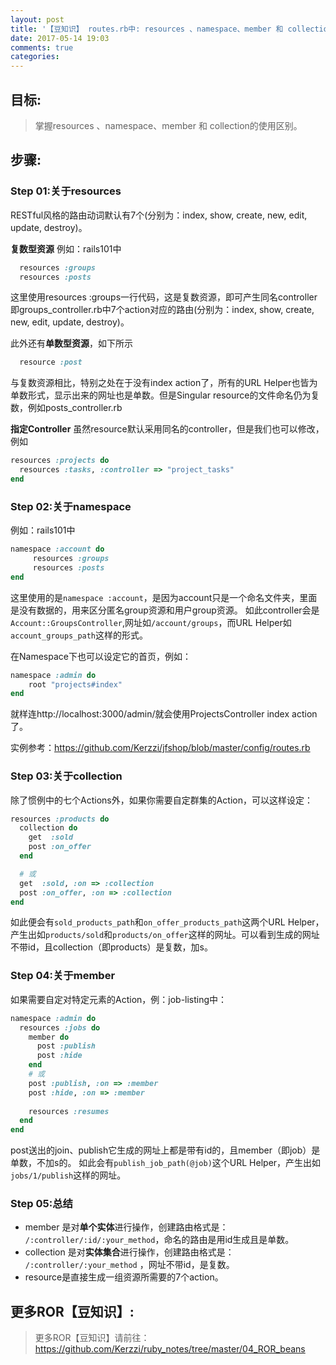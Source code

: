 ```yaml
---
layout: post
title: '【豆知识】 routes.rb中: resources 、namespace、member 和 collection的使用区别'
date: 2017-05-14 19:03
comments: true
categories: 
---
```

## 目标:
> 掌握resources 、namespace、member 和 collection的使用区别。

## 步骤:

### Step 01:关于resources
RESTful风格的路由动词默认有7个(分别为：index, show, create, new, edit, update, destroy)。

**复数型资源**
例如：rails101中
```ruby routes.rb
  resources :groups
  resources :posts
```
这里使用resources :groups一行代码，这是复数资源，即可产生同名controller即groups_controller.rb中7个action对应的路由(分别为：index, show, create, new, edit, update, destroy)。

此外还有**单数型资源**，如下所示
```ruby routes.rb
  resource :post
```
与复数资源相比，特别之处在于没有index action了，所有的URL Helper也皆为单数形式，显示出来的网址也是单数。但是Singular resource的文件命名仍为复数，例如posts_controller.rb

**指定Controller**
虽然resource默认采用同名的controller，但是我们也可以修改，例如
```ruby routes.rb
resources :projects do
  resources :tasks, :controller => "project_tasks"
end
```


### Step 02:关于namespace

例如：rails101中
```ruby routes.rb
namespace :account do
     resources :groups
     resources :posts
end
```
这里使用的是```namespace :account```，是因为account只是一个命名文件夹，里面是没有数据的，用来区分匿名group资源和用户group资源。
如此controller会是```Account::GroupsController```,网址如```/account/groups```，而URL Helper如```account_groups_path```这样的形式。

在Namespace下也可以设定它的首页，例如：
```ruby routes.rb
namespace :admin do
	root "projects#index"
end
```

就样连http://localhost:3000/admin/就会使用ProjectsController index action了。

实例参考：https://github.com/Kerzzi/jfshop/blob/master/config/routes.rb

### Step 03:关于collection
除了惯例中的七个Actions外，如果你需要自定群集的Action，可以这样设定：
```ruby routes.rb
resources :products do
  collection do
    get  :sold
    post :on_offer
  end

  # 或
  get  :sold, :on => :collection
  post :on_offer, :on => :collection
end
```
如此便会有```sold_products_path```和```on_offer_products_path```这两个URL Helper，产生出如```products/sold```和```products/on_offer```这样的网址。可以看到生成的网址不带id，且collection（即products）是复数，加s。

### Step 04:关于member
如果需要自定对特定元素的Action，例：job-listing中：
```ruby routes.rb
namespace :admin do
  resources :jobs do
    member do
      post :publish   
      post :hide
    end
    # 或 
    post :publish, :on => :member
    post :hide, :on => :member
    
    resources :resumes
  end
end
```
post送出的join、publish它生成的网址上都是带有id的，且member（即job）是单数，不加s的。
如此会有```publish_job_path(@job)```这个URL Helper，产生出如```jobs/1/publish```这样的网址。

### Step 05:总结
* member 是对**单个实体**进行操作，创建路由格式是： ```/:controller/:id/:your_method```，命名的路由是用id生成且是单数。
* collection 是对**实体集合**进行操作，创建路由格式是： ```/:controller/:your_method``` ，网址不带id，是复数。
* resource是直接生成一组资源所需要的7个action。

## 更多ROR【豆知识】:
> 更多ROR【豆知识】请前往：https://github.com/Kerzzi/ruby_notes/tree/master/04_ROR_beans